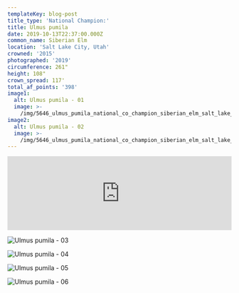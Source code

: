 ```yaml
---
templateKey: blog-post
title_type: 'National Champion:'
title: Ulmus pumila
date: 2019-10-13T22:37:00.000Z
common_name: Siberian Elm
location: 'Salt Lake City, Utah'
crowned: '2015'
photographed: '2019'
circumference: 261"
height: 108"
crown_spread: 117'
total_af_points: '398'
image1:
  alt: Ulmus pumila - 01
  image: >-
    /img/5646_ulmus_pumila_national_co_champion_siberian_elm_salt_lake_city_utah_10_22_2019_american_forests_brian_kelley_semi_full.jpg
image2:
  alt: Ulmus pumila - 02
  image: >-
    /img/5646_ulmus_pumila_national_co_champion_siberian_elm_salt_lake_city_utah_10_22_2019_american_forests_brian_kelley_base_1_portra_160.jpg
---
```

<iframe width="100%" height="166" scrolling="no" frameborder="no" allow="autoplay" src="https://w.soundcloud.com/player/?url=https%3A//api.soundcloud.com/tracks/743045473&color=%23ff5500&auto_play=false&hide_related=false&show_comments=true&show_user=true&show_reposts=false&show_teaser=true"></iframe>

![Ulmus pumila - 03](/img/5646_ulmus_pumila_national_co_champion_siberian_elm_salt_lake_city_utah_10_22_2019_american_forests_brian_kelley_base_2.jpg)

![Ulmus pumila - 04](/img/5646_ulmus_pumila_national_co_champion_siberian_elm_salt_lake_city_utah_10_22_2019_american_forests_brian_kelley_semi_leaf_front.jpg)

![Ulmus pumila - 05](/img/5646_ulmus_pumila_national_co_champion_siberian_elm_salt_lake_city_utah_10_22_2019_american_forests_brian_kelley_semi_leaf_back.jpg)

![Ulmus pumila - 06](/img/5646_ulmus_pumila_national_co_champion_siberian_elm_salt_lake_city_utah_10_22_2019_american_forests_brian_kelley_scale.jpg)
